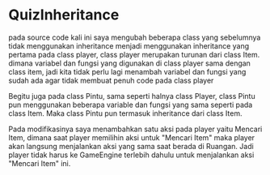# QuizInheritance

pada source code kali ini saya mengubah beberapa class yang sebelumnya tidak menggunakan inheritance menjadi menggunakan inheritance
yang pertama pada class player, class player merupakan turunan dari class Item. dimana variabel dan fungsi yang digunakan di class player
sama dengan class item, jadi kita tidak perlu lagi menambah variabel dan fungsi yang sudah ada agar tidak membuat penuh code pada class player

Begitu juga pada class Pintu, sama seperti halnya class Player, class Pintu pun menggunakan beberapa variable dan fungsi yang sama seperti pada
class Item. Maka class Pintu pun termasuk inheritance dari class Item.

Pada modifikasinya saya menambahkan satu aksi pada player yaitu Mencari Item, dimana saat player memilihin aksi untuk "Mencari Item" maka player 
akan langsung menjalankan aksi yang sama saat berada di Ruangan. Jadi player tidak harus ke GameEngine terlebih dahulu untuk menjalankan aksi "Mencari Item" ini.
